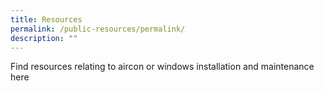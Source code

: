 ```yaml
---
title: Resources
permalink: /public-resources/permalink/
description: ""
---
```

Find resources relating to aircon or windows installation and maintenance here